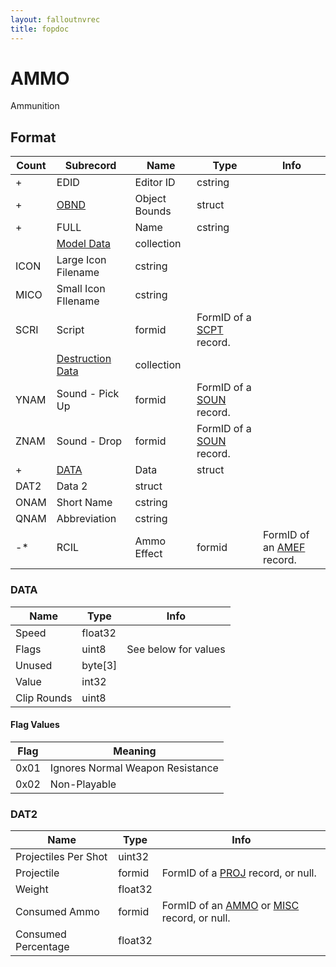 ```yaml
---
layout: falloutnvrec
title: fopdoc
---
```

AMMO
====

Ammunition

## Format

Count | Subrecord | Name | Type | Info
------|-------|------|------|-----
+ | EDID | Editor ID | cstring |
+ | [OBND](Subrecords/OBND.html) | Object Bounds | struct |
+ | FULL | Name | cstring |
 | | [Model Data](Subrecords/Model.html) | collection |
 | ICON | Large Icon Filename | cstring |
 | MICO | Small Icon FIlename | cstring |
 | SCRI | Script | formid | FormID of a [SCPT](SCPT.html) record.
 | | [Destruction Data](Subrecords/Destruction.html) | collection |
 | YNAM | Sound - Pick Up | formid | FormID of a [SOUN](SOUN.html) record.
 | ZNAM | Sound - Drop | formid | FormID of a [SOUN](SOUN.html) record.
+ | [DATA](#data) | Data | struct |
 | DAT2 | Data 2 | struct |
 | ONAM | Short Name | cstring |
 | QNAM | Abbreviation | cstring |
-* | RCIL | Ammo Effect | formid | FormID of an [AMEF](AMEF.html) record.

### DATA

Name | Type | Info
-----|------|-----
Speed | float32 |
Flags | uint8 | See below for values
Unused | byte[3] |
Value | int32 |
Clip Rounds | uint8 |

#### Flag Values

Flag | Meaning
-----|--------
0x01 | Ignores Normal Weapon Resistance
0x02 | Non-Playable

### DAT2

Name | Type | Info
-----|------|-----
Projectiles Per Shot | uint32 |
Projectile | formid | FormID of a [PROJ](PROJ.html) record, or null.
Weight | float32 |
Consumed Ammo | formid | FormID of an [AMMO](AMMO.html) or [MISC](MISC.html) record, or null.
Consumed Percentage | float32 |
